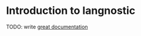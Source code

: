 # Introduction to langnostic

TODO: write [great documentation](http://jacobian.org/writing/what-to-write/)

